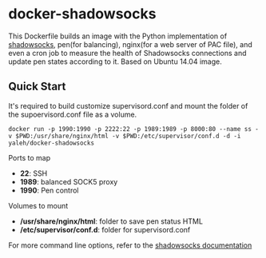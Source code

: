 docker-shadowsocks
==================

This Dockerfile builds an image with the Python implementation of [shadowsocks](https://github.com/clowwindy/shadowsocks), pen(for balancing), nginx(for a web server of PAC file), and even a cron job to measure the health of Shadowsocks connections and update pen states according to it. Based on Ubuntu 14.04 image.

Quick Start
-----------

It's required to build customize supervisord.conf and mount the folder of the supoervisord.conf file as a volume. 

    docker run -p 1990:1990 -p 2222:22 -p 1989:1989 -p 8000:80 --name ss -v $PWD:/usr/share/nginx/html -v $PWD:/etc/supervisor/conf.d -d -i yaleh/docker-shadowsocks

Ports to map

* **22**: SSH
* **1989**: balanced SOCK5 proxy
* **1990**: Pen control

Volumes to mount

* **/usr/share/nginx/html**: folder to save pen status HTML
* **/etc/supervisor/conf.d**: folder for supervisord.conf

For more command line options, refer to the [shadowsocks documentation](https://github.com/clowwindy/shadowsocks)
